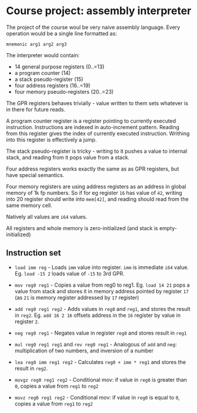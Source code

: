 # Course project: assembly interpreter

The project of the course woul be very naive assembly language. Every operation
would be a single line formatted as:

```
mnemonic arg1 arg2 arg3
```

The interpreter would contain:

* 14 general purpose registers (0..=13)
* a program counter (14)
* a stack pseudo-register (15)
* four address registers (16..=19)
* four memory pseudo-registers (20..=23)

The GPR registers behaves trivially - value written to them sets whatever is in
there for future reads.

A program counter register is a register pointing to currently executed instruction.
Instructions are indexed in auto-increment pattern. Reading from this register gives
the index of currently executed instruction. Writhing into this register is effectively
a jump.

The stack pseudo-register is tricky - writing to it pushes a value to internal stack,
and reading from it pops value from a stack.

Four address registers works exactly the same as as GPR registers, but have
special semantics.

Four memory registers are using address registers as an address in global memory
of 1k fp numbers. So if for eg register `16` has value of `42`, writing into
20 register should write into `mem[42]`, and reading should read from the same
memory cell.

Natively all values are `i64` values.

All registers and whole memory is zero-initialized (and stack is empty-initialized)

## Instruction set

* `load imm reg` - Loads `imm` value into register. `imm` is immediate `i64`
  value. Eg. `load -15 2` loads value of `-15` to 3rd GPR.
* `mov reg0 reg1` - Copies a value from reg0 to reg1. Eg. `load 14 21` pops
  a value from stack and stores it in memory address pointed by register `17`
  (as `21` is memory register addressed by `17` register)

* `add reg0 reg1 reg2` - Adds values in `reg0` and `reg1`, and stores the result
  in `reg2`. Eg. `add 16 2 16` offsets address in the `16` register by value
  in register `2`.
* `neg reg0 reg1` - Negates value in register `reg0` and stores result in
  `reg1`
* `mul reg0 reg1 reg1` and `rev reg0 reg1` - Analogous of `add` and `neg`:
  multiplication of two numbers, and inversion of a number
* `lea reg0 imm reg1 reg2` - Calculates `reg0 + imm * reg1` and stores
  the result in `reg2`.

* `movgz reg0 reg1 reg2` - Conditional mov: if value in `reg0` is greater than
  `0`, copies a value from `reg1` to `reg2`
* `movz reg0 reg1 reg2` - Conditional mov: if value in `reg0` is equal to `0`,
  copies a value from `reg1` to `reg2`
